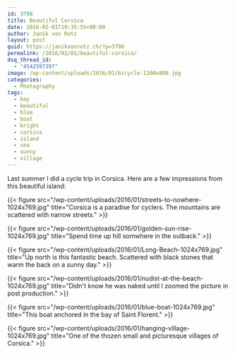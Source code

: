 ```yaml
---
id: 3798
title: Beautiful Corsica
date: 2016-02-01T19:35:55+00:00
author: Janik von Rotz
layout: post
guid: https://janikvonrotz.ch/?p=3798
permalink: /2016/02/01/beautiful-corsica/
dsq_thread_id:
  - "4542597397"
image: /wp-content/uploads/2016/01/bicycle-1200x800.jpg
categories:
  - Photography
tags:
  - bay
  - beautiful
  - blue
  - boat
  - bright
  - corsica
  - island
  - sea
  - sunny
  - village
---
```

Last summer I did a cycle trip in Corsica. Here are a few impressions from this beautiful island:

{{< figure src="/wp-content/uploads/2016/01/streets-to-nowhere-1024x769.jpg" title="Corsica is a paradise for cyclers. The mountains are scattered with narrow streets." >}}

<!--more-->

{{< figure src="/wp-content/uploads/2016/01/golden-sun-rise-1024x769.jpg" title="Spend time up hill somwhere in the outback." >}}

{{< figure src="/wp-content/uploads/2016/01/Long-Beach-1024x769.jpg" title="Up north is this fantastic beach. Scattered with black stones that warm the back on a sunny day." >}}

{{< figure src="/wp-content/uploads/2016/01/nudist-at-the-beach-1024x769.jpg" title="Didn't know he was naked until I zoomed the picture in post production." >}}

{{< figure src="/wp-content/uploads/2016/01/blue-boat-1024x769.jpg" title="This boat anchored in the bay of Saint Florent." >}}

{{< figure src="/wp-content/uploads/2016/01/hanging-village-1024x769.jpg" title="One of the thozen small and picturesque villages of Corsica." >}}